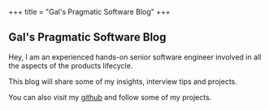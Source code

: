 +++
title = "Gal's Pragmatic Software Blog"
+++

## Gal's Pragmatic Software Blog

Hey, I am an experienced hands-on senior software engineer involved in all the aspects of the products lifecycle.

This blog will share some of my insights, interview tips and projects.

You can also visit my [github](https://github.com/gel) and follow some of my projects.
